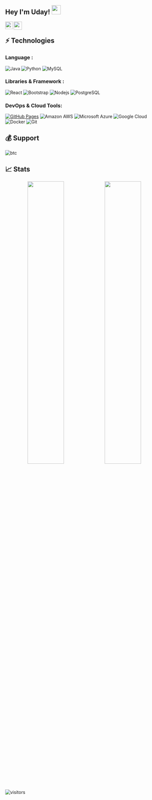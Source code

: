 ## Hey I'm Uday! <img src="https://github.com/TheDudeThatCode/TheDudeThatCode/blob/master/Assets/Hi.gif" width="29px">


<a href="https://www.linkedin.com/in/manchikatla/"><img align="left" width="24px" src="https://user-images.githubusercontent.com/85803918/151165824-3991e70b-16f8-4740-a612-cdbc26b9e6f5.png"  /></a>
<a href="https://twitter.com/UdayManchikatla"><img align="left" width="26px" src="https://user-images.githubusercontent.com/85803918/151168169-0b5dde23-e44d-4abb-bf6c-495813ecb169.svg" /></a>

<br />

## ⚡ Technologies

### Language :
![Java](https://img.shields.io/badge/-java-E34A86?style=flat-square&logo=java)
![Python](https://img.shields.io/badge/-Python-black?style=flat-square&logo=Python)
![MySQL](https://img.shields.io/badge/-MySQL-black?style=flat-square&logo=mysql)

### Libraries & Framework :

![React](https://img.shields.io/badge/-React-black?style=flat-square&logo=react)
![Bootstrap](https://img.shields.io/badge/-Bootstrap-563D7C?style=flat-square&logo=bootstrap)
![Nodejs](https://img.shields.io/badge/-Nodejs-black?style=flat-square&logo=Node.js)
![PostgreSQL](https://img.shields.io/badge/-PostgreSQL-336791?style=flat-square&logo=postgresql)

### DevOps & Cloud Tools:

<a href="#"><img alt="GitHub Pages" src="https://img.shields.io/badge/GitHub%20Pages-%23327FC7.svg?logo=github&logoColor=white"></a>
![Amazon AWS](https://img.shields.io/badge/Amazon%20AWS-232F3E?style=flat-square&logo=amazon-aws)
![Microsoft Azure](https://img.shields.io/badge/Microsoft%20Azure-232F7E?style=flat-square&logo=microsoft-azure)
![Google Cloud](https://img.shields.io/badge/Google%20Cloud-black?style=flat-square&logo=google-cloud)
![Docker](https://img.shields.io/badge/-Docker-black?style=flat-square&logo=docker)
![Git](https://img.shields.io/badge/-Git-black?style=flat-square&logo=git)

## 💰 Support
![btc](https://user-images.githubusercontent.com/85803918/151164869-d1f3f7d4-6ecc-43da-a905-3e7e6851f54d.png)


## 📈 Stats
<p align="center">
	
  <img width="48%" src="https://github-readme-stats.vercel.app/api?username=uday-hash&show_icons=true&theme=tokyonight" />
  <img width="48%" src="https://github-readme-streak-stats.herokuapp.com/?user=uday-hash&theme=tokyonight" />
</p>

<br />
<br />

![visitors](https://visitor-badge.laobi.icu/badge?page_id=uday-hash.uday-hash)


<!--
**uday-hash/uday-hash** is a ✨ _special_ ✨ repository because its `README.md` (this file) appears on your GitHub profile.

Here are some ideas to get you started:

- 🔭 I’m currently working on ...
- 🌱 I’m currently learning ...
- 👯 I’m looking to collaborate on ...
- 🤔 I’m looking for help with ...
- 💬 Ask me about ...
- 📫 How to reach me: ...
- 😄 Pronouns: ...
- ⚡ Fun fact: ...
-->
